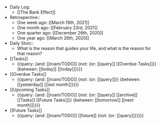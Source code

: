 - Daily Log:
    - [[The Bank Effect]]
- Retrospective::
    - One week ago: [[March 19th, 2021]]
    - One month ago: [[February 23rd, 2021]]
    - One quarter ago: [[December 26th, 2020]]
    - One year ago: [[March 26th, 2020]]
- Daily Stoic::
    - What is the reason that guides your life, and what is the reason for that reason?
- [[Tasks]]
    - {{query: {and: [[roam/TODO]] {not: {or: [[query]] [[Overdue Tasks]]}} {between: [[today]] [[today]]}}}}
- [[Overdue Tasks]]
    - {{query: {and: [[roam/TODO]] {not: {or: [[query]]}} {between: [[yesterday]] [[last month]]}}}}
- [[Upcoming Tasks]]
    - {{query: {and: [[roam/TODO]] {not: {or: [[query]] [[archive]] [[Tasks]] [[Future Tasks]]}} {between: [[tomorrow]] [[next month]]}}}}
- [[Future Tasks]]
    - {{query: {and: [[roam/TODO]] [[future]] {not: {or: [[query]]}}}}}
